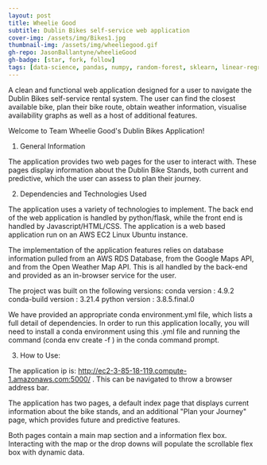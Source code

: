 ```yaml
---
layout: post
title: Wheelie Good
subtitle: Dublin Bikes self-service web application
cover-img: /assets/img/Bikes1.jpg
thumbnail-img: /assets/img/wheeliegood.gif
gh-repo: JasonBallantyne/wheelieGood
gh-badge: [star, fork, follow]
tags: [data-science, pandas, numpy, random-forest, sklearn, linear-regression, amazon-web-services, api, flask]
---
```


A clean and functional web application designed for a user to navigate the Dublin Bikes self-service rental system. 
The user can find the closest available bike, plan their bike route, obtain weather information, visualise availability graphs as well as a host of additional features.


Welcome to Team Wheelie Good's Dublin Bikes Application!

1. General Information

The application provides two web pages for the user to interact with. These pages display information about the Dublin Bike Stands,
both current and predictive, which the user can assess to plan their journey.

2. Dependencies and Technologies Used

The application uses a variety of technologies to implement. The back end of the web application is handled by python/flask, while the
front end is handled by Javascript/HTML/CSS. The application is a web based application run on an AWS EC2 Linux Ubuntu instance. 

The implementation of the application features relies on database information pulled from an AWS RDS Database, from the Google Maps API,
and from the Open Weather Map API. This is all handled by the back-end and provided as an in-browser service for the user. 

The project was built on the following versions:
   conda version : 4.9.2
   conda-build version : 3.21.4
   python version : 3.8.5.final.0

We have provided an appropriate conda environment.yml file, which lists a full detail of dependencies. In order to run this application 
locally, you will need to install a conda environment using this .yml file and running the command (conda env create -f <path to yml file>)
in the conda command prompt. 


3. How to Use:

The application ip is: http://ec2-3-85-18-119.compute-1.amazonaws.com:5000/ . This can be navigated to throw a browser address bar. 

The application has two pages, a default index page that displays current information about the bike stands, and an additional "Plan your Journey"
page, which provides future and predictive features. 

Both pages contain a main map section and a information flex box. Interacting with the map or the drop downs will populate the scrollable flex
box with dynamic data. 
